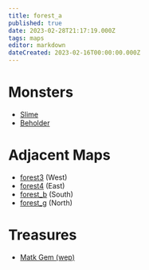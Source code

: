 ```yaml
---
title: forest_a
published: true
date: 2023-02-28T21:17:19.000Z
tags: maps
editor: markdown
dateCreated: 2023-02-16T00:00:00.000Z
---
```



# Monsters
 * [Slime](/monsters/slime)
 * [Beholder](/monsters/beholder)

# Adjacent Maps
 * [forest3](/maps/forest3) (West)
 * [forest4](/maps/forest4) (East)
 * [forest_b](/maps/forest_b) (South)
 * [forest_g](/maps/forest_g) (North)

# Treasures
 * [Matk Gem (wep)](/items/matk-gem-wep)
